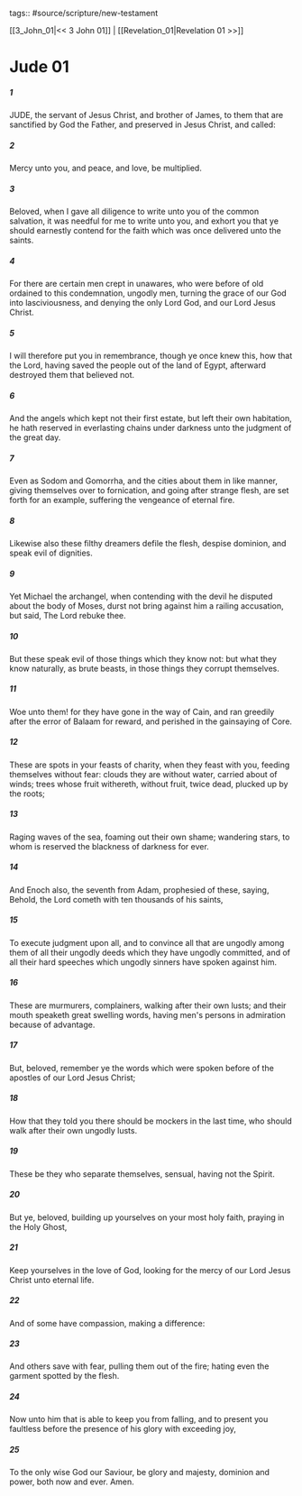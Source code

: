 tags:: #source/scripture/new-testament

[[3_John_01|<< 3 John 01]] | [[Revelation_01|Revelation 01 >>]]

# Jude 01

##### 1

JUDE, the servant of Jesus Christ, and brother of James, to them that are sanctified by God the Father, and preserved in Jesus Christ, and called:

##### 2

Mercy unto you, and peace, and love, be multiplied.

##### 3

Beloved, when I gave all diligence to write unto you of the common salvation, it was needful for me to write unto you, and exhort you that ye should earnestly contend for the faith which was once delivered unto the saints.

##### 4

For there are certain men crept in unawares, who were before of old ordained to this condemnation, ungodly men, turning the grace of our God into lasciviousness, and denying the only Lord God, and our Lord Jesus Christ.

##### 5

I will therefore put you in remembrance, though ye once knew this, how that the Lord, having saved the people out of the land of Egypt, afterward destroyed them that believed not.

##### 6

And the angels which kept not their first estate, but left their own habitation, he hath reserved in everlasting chains under darkness unto the judgment of the great day.

##### 7

Even as Sodom and Gomorrha, and the cities about them in like manner, giving themselves over to fornication, and going after strange flesh, are set forth for an example, suffering the vengeance of eternal fire.

##### 8

Likewise also these filthy dreamers defile the flesh, despise dominion, and speak evil of dignities.

##### 9

Yet Michael the archangel, when contending with the devil he disputed about the body of Moses, durst not bring against him a railing accusation, but said, The Lord rebuke thee.

##### 10

But these speak evil of those things which they know not: but what they know naturally, as brute beasts, in those things they corrupt themselves.

##### 11

Woe unto them! for they have gone in the way of Cain, and ran greedily after the error of Balaam for reward, and perished in the gainsaying of Core.

##### 12

These are spots in your feasts of charity, when they feast with you, feeding themselves without fear: clouds they are without water, carried about of winds; trees whose fruit withereth, without fruit, twice dead, plucked up by the roots;

##### 13

Raging waves of the sea, foaming out their own shame; wandering stars, to whom is reserved the blackness of darkness for ever.

##### 14

And Enoch also, the seventh from Adam, prophesied of these, saying, Behold, the Lord cometh with ten thousands of his saints,

##### 15

To execute judgment upon all, and to convince all that are ungodly among them of all their ungodly deeds which they have ungodly committed, and of all their hard speeches which ungodly sinners have spoken against him.

##### 16

These are murmurers, complainers, walking after their own lusts; and their mouth speaketh great swelling words, having men's persons in admiration because of advantage.

##### 17

But, beloved, remember ye the words which were spoken before of the apostles of our Lord Jesus Christ;

##### 18

How that they told you there should be mockers in the last time, who should walk after their own ungodly lusts.

##### 19

These be they who separate themselves, sensual, having not the Spirit.

##### 20

But ye, beloved, building up yourselves on your most holy faith, praying in the Holy Ghost,

##### 21

Keep yourselves in the love of God, looking for the mercy of our Lord Jesus Christ unto eternal life.

##### 22

And of some have compassion, making a difference:

##### 23

And others save with fear, pulling them out of the fire; hating even the garment spotted by the flesh.

##### 24

Now unto him that is able to keep you from falling, and to present you faultless before the presence of his glory with exceeding joy,

##### 25

To the only wise God our Saviour, be glory and majesty, dominion and power, both now and ever. Amen.
